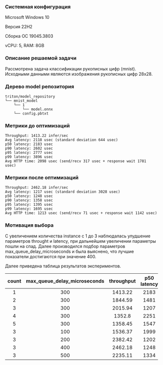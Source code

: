 ### Системная конфигурация
Microsoft Windows 10

Версия	22H2

Сборка ОС	19045.3803

vCPU: 5, RAM: 8GB

### Описание решаемой задачи

Рассмотрена задача классификации рукописных цифр (mnist). Исходными данными являются изображения рукописных цифр 28x28.

### Дерево model репозитория

    triton/model_repository
    └── mnist_model
        └── 1
            └── model.onnx
        └── config.pbtxt
 

### Метрики до оптимизаций

    Throughput: 1413.22 infer/sec
    Avg latency: 2118 usec (standard deviation 644 usec)
    p50 latency: 2183 usec
    p90 latency: 2602 usec
    p95 latency: 2777 usec
    p99 latency: 3896 usec
    Avg HTTP time: 2098 usec (send/recv 317 usec + response wait 1781 usec)


### Метрики после оптимизаций

    Throughput: 2462.18 infer/sec
    Avg latency: 1217 usec (standard deviation 3028 usec)
    p50 latency: 1248 usec
    p90 latency: 1358 usec
    p95 latency: 1395 usec
    p99 latency: 1695 usec
    Avg HTTP time: 1213 usec (send/recv 71 usec + response wait 1142 usec)


### Мотивация выбора

С увеличением количества instance с 1 до 3 наблюдалась улудшение параметров throught и latency, при дальнейшем увеличении параметры пошли на спад. Далее производился подбор параметров max_queue_delay_microseconds  и была выяснено, что лучшие показатели достигаются при значение 400.

Далее приведена таблица результатов экспериментов.


| count |  max_queue_delay_microseconds | throughput |p50 latency | p90 latency | p95 latency | p99 latency |
|:-----:|:-----------------------------:|:----------:|:----------:|:-----------:|:-----------:|:-----------:|
|   1   |                          300  |   1413.22  |      2183  |       2602  |       2777  |       3896  |
|   2   |                          300  |   1844.59  |      1481  |       2381  |       2596  |       3204  |
|   3   |                          300  |   2015.94  |      1207  |       2435  |       2656  |       3491  |
|   4   |                          300  |   1352.8   |      2251  |       2667  |       2842  |       4039  |
|   5   |                          300  |   1358.45  |      1547  |       3973  |       5567  |       9809  |
|   3   |                          100  |   1536.37  |      1999  |       2357  |       2522  |       3679  |
|   3   |                          200  |   2382.42  |      1202  |       1635  |       1873  |       2290  |
|   3   |                          400  |   2462.18  |      1248  |       1358  |       1395  |       1695  |
|   3   |                          500  |   2235.11  |      1334  |       1516  |       1846  |       2120  |




